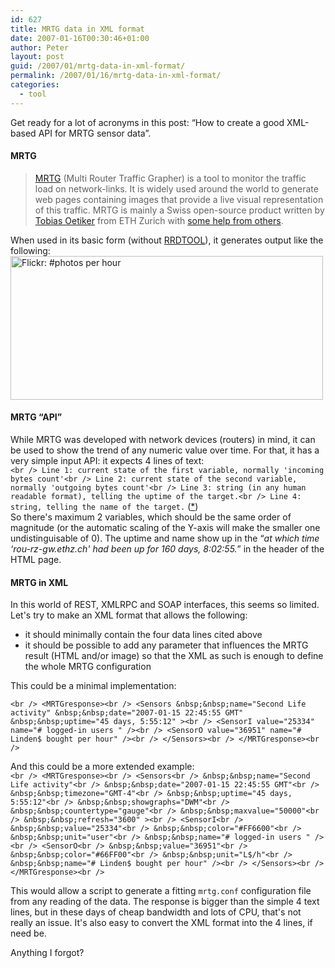 ```yaml
---
id: 627
title: MRTG data in XML format
date: 2007-01-16T00:30:46+01:00
author: Peter
layout: post
guid: /2007/01/mrtg-data-in-xml-format/
permalink: /2007/01/16/mrtg-data-in-xml-format/
categories:
  - tool
---
```

Get ready for a lot of acronyms in this post: &#8220;How to create a good XML-based API for MRTG sensor data&#8221;.

#### MRTG

> [MRTG](http://oss.oetiker.ch/mrtg/) (Multi Router Traffic Grapher) is a tool to monitor the traffic load on network-links. It is widely used around the world to generate web pages containing images that provide a live visual representation of this traffic. MRTG is mainly a Swiss open-source product written by [Tobias Oetiker](http://tobi.oetiker.ch/) from ETH Zurich with [some help from others](http://oss.oetiker.ch/mrtg/cast/index.en.html). 

When used in its basic form (without [RRDTOOL](http://oss.oetiker.ch/rrdtool/)), it generates output like the following:  
[<img  src="http://farm1.static.flickr.com/103/271195136_0b76056076.jpg" width="500" height="230" alt="Flickr: #photos per hour" />](http://www.flickr.com/photos/pforret/271195136/ "Photo Sharing")

#### MRTG &#8220;API&#8221;

While MRTG was developed with network devices (routers) in mind, it can be used to show the trend of any numeric value over time. For that, it has a very simple input API: it expects 4 lines of text:  
`<br />
Line 1: current state of the first variable, normally 'incoming bytes count'<br />
Line 2: current state of the second variable, normally 'outgoing bytes count'<br />
Line 3: string (in any human readable format), telling the uptime of the target.<br />
Line 4: string, telling the name of the target.` ([*](http://oss.oetiker.ch/mrtg/doc/mrtg-reference.en.html))  
So there's maximum 2 variables, which should be the same order of magnitude (or the automatic scaling of the Y-axis will make the smaller one undistinguisable of 0). The uptime and name show up in the &#8220;_at which time &#8216;rou-rz-gw.ethz.ch' had been up for 160 days, 8:02:55._&#8221; in the header of the HTML page. 

#### MRTG in XML

In this world of REST, XMLRPC and SOAP interfaces, this seems so limited. Let's try to make an XML format that allows the following:

  * it should minimally contain the four data lines cited above
  * it should be possible to add any parameter that influences the MRTG result (HTML and/or image) so that the XML as such is enough to define the whole MRTG configuration

This could be a minimal implementation:<!--more-->

  
`<br />
<MRTGresponse><br />
<Sensors &nbsp;&nbsp;name="Second Life activity" &nbsp;&nbsp;date="2007-01-15 22:45:55 GMT" &nbsp;&nbsp;uptime="45 days, 5:55:12" ><br />
<SensorI value="25334" name="# logged-in users " /><br />
<SensorO value="36951" name="# Linden$ bought per hour" /><br />
</Sensors><br />
</MRTGresponse><br />
` 

And this could be a more extended example:  
`<br />
<MRTGresponse><br />
<Sensors<br />
&nbsp;&nbsp;name="Second Life activity"<br />
&nbsp;&nbsp;date="2007-01-15 22:45:55 GMT"<br />
&nbsp;&nbsp;timezone="GMT-4"<br />
&nbsp;&nbsp;uptime="45 days, 5:55:12"<br />
&nbsp;&nbsp;showgraphs="DWM"<br />
&nbsp;&nbsp;countertype="gauge"<br />
&nbsp;&nbsp;maxvalue="50000"<br />
&nbsp;&nbsp;refresh="3600" ><br />
<SensorI<br />
&nbsp;&nbsp;value="25334"<br />
&nbsp;&nbsp;color="#FF6600"<br />
&nbsp;&nbsp;unit="user"<br />
&nbsp;&nbsp;name="# logged-in users " /><br />
<SensorO<br />
&nbsp;&nbsp;value="36951"<br />
&nbsp;&nbsp;color="#66FF00"<br />
&nbsp;&nbsp;unit="L$/h"<br />
&nbsp;&nbsp;name="# Linden$ bought per hour" /><br />
</Sensors><br />
</MRTGresponse><br />
` 

This would allow a script to generate a fitting `mrtg.conf` configuration file from any reading of the data. The response is bigger than the simple 4 text lines, but in these days of cheap bandwidth and lots of CPU, that's not really an issue. It's also easy to convert the XML format into the 4 lines, if need be.

Anything I forgot?